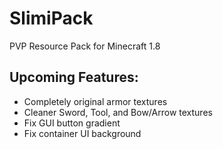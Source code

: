 # SlimiPack
PVP Resource Pack for Minecraft 1.8

## Upcoming Features:
- Completely original armor textures
- Cleaner Sword, Tool, and Bow/Arrow textures
- Fix GUI button gradient
- Fix container UI background

